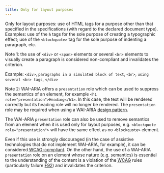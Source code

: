 ```yaml
---
title: Only for layout purposes
---
```


Only for layout purposes: use of HTML tags for a purpose other than that specified in the specifications (with regard to the declared document type). Examples: use of the `h` tags for the sole purpose of creating a typographic effect; use of the `<blockquote>` tag for the sole purpose of indenting a paragraph, etc.

Note 1: the use of `<div>` or `<span>` elements or several `<br>` elements to visually create a paragraph is considered non-compliant and invalidates the criterion.

Example: `<div>`, `paragraphs in a simulated block of text`, `<br>`, `using several <br> tags`, `</div>`

Note 2: WAI-ARIA offers a `presentation` role which can be used to suppress the semantics of an element, for example `<h1 role="presentation">Heading</h1>`. In this case, the text will be rendered correctly but its heading role will no longer be rendered. The `presentation` role may be required when using a WAI-ARIA [design pattern](#design-pattern).

The WAI-ARIA `presentation` role can also be used to remove semantics from an element when it is used only for layout purposes, e.g. `<blockquote role="presentation">` will have the same effect as no `<blockquote>` element.

Even if this use is strongly discouraged (in the case of assistive technologies that do not implement WAI-ARIA, for example), it can be considered <abbr lang="en" title="web content accessibility guidelines">WCAG-compliant</abbr>. On the other hand, the use of a WAI-ARIA `presentation` role on an element whose nature (e.g. semantics) is essential to the understanding of the content is a violation of the <abbr lang="en" title="web content accessibility guidelines">WCAG</abbr> rules (particularly failure [F92](https://www.w3.org/WAI/WCAG21/Techniques/failures/F92)) and invalidates the criterion.

